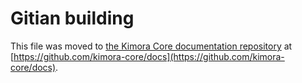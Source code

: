 Gitian building
================

This file was moved to [the Kimora Core documentation repository](https://github.com/kimora-core/docs/blob/master/gitian-building.md) at [https://github.com/kimora-core/docs](https://github.com/kimora-core/docs).

